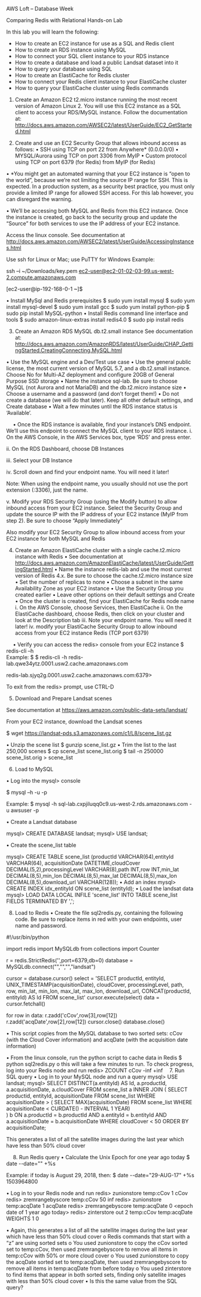 AWS Loft – Database Week

Comparing Redis with Relational Hands-on Lab

In this lab you will learn the following:
-	How to create an EC2 instance for use as a SQL and Redis client
-	How to create an RDS instance using MySQL
-	How to connect your SQL client instance to your RDS instance
-	How to create a database and load a public Landsat dataset into it
-	How to query your database using SQL
-	How to create an ElastiCache for Redis cluster
-	How to connect your Redis client instance to your ElastiCache cluster
-	How to query your ElastiCache cluster using Redis commands

1.	Create an Amazon EC2 t2.micro instance running the most recent version of Amazon Linux 2. 
You will use this EC2 instance as a SQL client to access your RDS/MySQL instance.
Follow the documentation at:
http://docs.aws.amazon.com/AWSEC2/latest/UserGuide/EC2_GetStarted.html 


2.	Create and use an EC2 Security Group that allows inbound access as follows:
•	SSH using TCP on port 22 from Anywhere* (0.0.0.0/0)
•	MYSQL/Aurora using TCP on port 3306 from MyIP 
•	Custom protocol using TCP on port 6379 (for Redis) from MyIP (for Redis)


•	*You might get an automated warning that your EC2 instance is “open to the world”, because we’re not limiting the source IP range for SSH. This is expected. In a production system, as a security best practice, you must only provide a limited IP range for allowed SSH access. For this lab however, you can disregard the warning.

•	We’ll be accessing both MySQL and Redis from this EC2 instance. Once the instance is created, go back to the security group and update the “Source” for both services to use the IP address of your EC2 instance.

 
Access the linux console. See documentation at
http://docs.aws.amazon.com/AWSEC2/latest/UserGuide/AccessingInstances.html 

Use ssh for Linux or Mac; use PuTTY for Windows
Example: 

ssh –i ~/Downloads/key.pem ec2-user@ec2-01-02-03-99.us-west-2.compute.amazonaws.com

[ec2-user@ip-192-168-0-1 ~]$

•	Install MySql and Redis prerequisites 
$ sudo yum install mysql
$ sudo yum install mysql-devel
$ sudo yum install gcc
$ sudo yum install python-pip
$ sudo pip install MySQL-python
•	Install Redis command line interface and tools
$ sudo amazon-linux-extras install redis4.0
$ sudo pip install redis

3.	Create an Amazon RDS MySQL db.t2.small instance
See documentation at:
http://docs.aws.amazon.com/AmazonRDS/latest/UserGuide/CHAP_GettingStarted.CreatingConnecting.MySQL.html

•	Use the MySQL engine and a Dev/Test use case
•	Use the general public license, the most current version of MySQL 5.7, and a db.t2.small instance. Choose No for Multi-AZ deployment and configure 20GB of General Purpose SSD storage
•	Name the instance sql-lab. Be sure to choose MySQL (not Aurora and not MariaDB) and the db.t2.micro instance size
•	Choose a username and a password (and don’t forget them!)
•	Do not create a database (we will do that later). Keep all other default settings, and Create database
•	Wait a few minutes until the RDS instance status is ‘Available’. 

 
•	Once the RDS instance is available, find your instance’s DNS endpoint. We’ll use this endpoint to connect the MySQL client to your RDS instance.
i.	On the AWS Console, in the AWS Services box, type ‘RDS’ and press enter.

 


ii.	On the RDS Dashboard, choose DB Instances

 

iii.	Select your DB Instance

 

iv.	Scroll down and find your endpoint name. You will need it later!

Note: When using the endpoint name, you usually should not use the 
port extension (:3306), just the name.

v.	Modify your RDS Security Group (using the Modify button) to allow inbound access from your EC2 instance. Select the Security Group and update the source IP with the IP address of your EC2 instance (MyIP from step 2). Be sure to choose “Apply Immediately”

Also modify your EC2 Security Group to allow inbound access from your EC2 instance for both MySQL and Redis

4.	Create an Amazon ElastiCache cluster with a single cache.t2.micro instance with Redis
•	See documentation at
http://docs.aws.amazon.com/AmazonElastiCache/latest/UserGuide/GettingStarted.html
•	Name the instance redis-lab and use the most currest version of Redis 4.x. Be sure to choose the cache.t2.micro instance size
•	Set the number of replicas to none
•	Choose a subnet in the same Availability Zone as your EC2 instance
•	Use the Security Group you created earlier
•	Leave other options on their default settings and Create
•	Once the cluster is created, find your ElastiCache for Redis node name
i.	On the AWS Console, choose Services, then ElastiCache
ii.	 On the ElastiCache dashboard, choose Redis, then click on your cluster and look at the Description tab
iii.	Note your endpoint name. You will need it later!
iv.	modify your ElastiCache Security Group to allow inbound access from your EC2 instance Redis (TCP port 6379)


 
•	Verify you can access the redis> console from your EC2 instance
$ redis-cli –h <redis node name>	
Example: 
$ $ redis-cli -h redis-lab.qwe34ytz.0001.usw2.cache.amazonaws.com

redis-lab.sjyq2g.0001.usw2.cache.amazonaws.com:6379> 

To exit from the redis> prompt, use CTRL-D

5.	Download and Prepare Landsat scenes

See documentation at
https://aws.amazon.com/public-data-sets/landsat/

From your EC2 instance, download the Landsat scenes

$ wget https://landsat-pds.s3.amazonaws.com/c1/L8/scene_list.gz

•	Unzip the scene list
$ gunzip scene_list.gz
•	Trim the list to the last 250,000 scenes
$ cp scene_list scene_list.orig
$ tail -n 250000 scene_list.orig > scene_list

6.	Load to MySQL

•	Log into the mysql> console 

$ mysql –h <mysql endpoint> -u <user name> -p

Example: 
$ mysql -h sql-lab.cxpjiluqq0c9.us-west-2.rds.amazonaws.com -u awsuser -p

•	Create a Landsat database

mysql> CREATE DATABASE landsat;
mysql> USE landsat;

•	Create the scene_list table

mysql> CREATE TABLE scene_list (productId VARCHAR(64),entityId VARCHAR(64), acquisitionDate DATETIME,cloudCover DECIMAL(5,2),processingLevel VARCHAR(8),path INT,row INT,min_lat DECIMAL(8,5),min_lon DECIMAL(8,5),max_lat DECIMAL(8,5),max_lon DECIMAL(8,5),download_url VARCHAR(128));
•	Add an index
mysql> CREATE INDEX idx_entityId ON scene_list (entityId);
•	Load the landsat data
mysql> LOAD DATA LOCAL INFILE 'scene_list' INTO TABLE scene_list FIELDS TERMINATED BY ',';

8.	Load to Redis
•	Create the file sql2redis.py, containing the following code. Be sure to replace items in red with your own endpoints, user name and password.

#!/usr/bin/python

import redis
import MySQLdb
from collections import Counter

r = redis.StrictRedis('<your redis node>',port=6379,db=0)
database = MySQLdb.connect("<your MySQL node>","<your username>","<your password>","landsat")

cursor = database.cursor()
select = 'SELECT productId, entityId, UNIX_TIMESTAMP(acquisitionDate), cloudCover, processingLevel, path, row, min_lat, min_lon, max_lat, max_lon, download_url, CONCAT(productId, entityId) AS Id FROM scene_list'
cursor.execute(select)
data = cursor.fetchall()

for row in data:
r.zadd('cCov',row[3],row[12])
r.zadd('acqDate',row[2],row[12])
cursor.close()
database.close()

•	This script copies from the MySQL database to two sorted sets: cCov (with the Cloud Cover information) and acqDate (with the acquisition date information)

•	From the linux console, run the python script to cache data in Redis
$ python sql2redis.py
o	this will take a few minutes to run. To check progress, log into your Redis node and run
redis> ZCOUNT cCov -inf +inf 
7.	Run SQL query
•	Log in to your MySQL node and run a query
mysql> USE landsat;
mysql> SELECT DISTINCT(a.entityId) AS Id, a.productId, a.acquisitionDate, a.cloudCover
FROM scene_list a
INNER JOIN (
SELECT productid, entityId, acquisitionDate 
FROM scene_list 
WHERE acquisitionDate > ( 
SELECT MAX(acquisitionDate)
FROM scene_list 
WHERE acquisitionDate < CURDATE() - INTERVAL 1 YEAR)	
) b ON a.productId = b.productId AND a.entityId = b.entityId AND a.acquisitionDate = b.acquisitionDate
WHERE cloudCover < 50
ORDER BY acquisitionDate;

This generates a list of all the satellite images during the last year which have less than 50% cloud cover

 
8.	Run Redis query
•	Calculate the Unix Epoch for one year ago today
$ date --date="<DD-MMM-YY>" +%s

Example: if today is August 29, 2018, then:
$ date --date="29-AUG-17" +%s
1503964800

•	Log in to your Redis node and run
redis> zunionstore temp:cCov 1 cCov
redis> zremrangebyscore temp:cCov 50 inf
redis> zunionstore temp:acqDate 1 acqDate
redis> zremrangebyscore temp:acqDate 0 <epoch date of 1 year ago today>
redis> zinterstore out 2 temp:cCov temp:acqDate WEIGHTS 1 0

•	Again, this generates a list of all the satellite images during the last year which have less than 50% cloud cover
o	Redis commands that start with a “z” are using sorted sets
o	You used zunionstore to copy the cCov sorted set to temp:cCov, then used zremrangebyscore to remove all items in temp:cCov with 50% or more cloud cover
o	You used zunionstore to copy the acqDate sorted set to temp:acqDate, then used zremrangebyscore to remove all items in temp:acqDate from before today 
o	You used zinterstore to find items that appear in both sorted sets, finding only satellite images with less than 50% cloud cover
•	Is this the same value from the SQL query?





